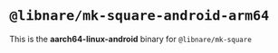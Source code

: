 # `@libnare/mk-square-android-arm64`

This is the **aarch64-linux-android** binary for `@libnare/mk-square`
